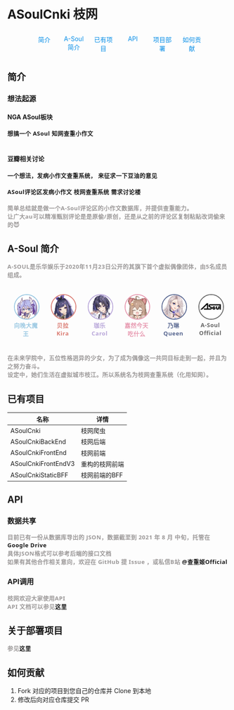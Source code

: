 # ASoulCnki 枝网

<div class="banner">
  <a href="#简介"><div>简介</div></a>
  <a href="#A-Soul简介"><div>A-Soul简介</div></a>
  <a href="#已有项目"><div>已有项目</div></a>
  <a href="#api"><div>API</div></a>
  <a href="#关于部署项目"><div>项目部署</div></a>
  <a href="#如何贡献"><div>如何贡献</div></a>
</div>

<style>
  .banner {
    display: grid;
    margin:0 20%;
    grid-template-columns: repeat(6, minmax(0, 1fr));
  }
  @media screen and (max-width: 1000px) and (min-width: 768px) {
    .banner {
      margin: 0 10%;
    }
  }
  @media screen and (max-width: 768px) {
    .banner {
      margin: 0;
      grid-template-columns: repeat(3, minmax(0, 1fr));
    }
  }
  .banner div {
    margin: 10px;
    text-align: center;
    color: rgb(8, 142, 231);
  }
</style>

## 简介

### 想法起源

#### NGA ASoul板块 

[想搞一个 ASoul 知网查重小作文](https://bbs.nga.cn/read.php?tid=27186618)<br><br>

#### 豆瓣相关讨论

[一个想法，发病小作文查重系统， 来征求一下豆油的意见](https://www.douban.com/group/topic/230466414/)<br><br>

[ASoul评论区发病小作文 枝网查重系统 需求讨论楼](https://www.douban.com/group/topic/230489644/?start=0)<br><br>

简单总结就是做一个A-Soul评论区的小作文数据库，并提供查重能力。

让广大au可以精准甄别评论是是原偷/原创，还是从之前的评论区复制粘贴改词偷来的😈

## A-Soul 简介

A-SOUL是乐华娱乐于2020年11月23日公开的其旗下首个虚拟偶像团体，由5名成员组成。

<div class="member">
  <div>
    <a href="https://space.bilibili.com/672346917">
      <img
        src="./assets/member_image/ava.jpg"
        style="border-color: #9ac8e2"
        alt="向晚大魔王"
      />
      <p style="color: #9ac8e2">向晚大魔王</p>
    </a>
  </div>
  <div>
    <a href="https://space.bilibili.com/672353429">
      <img
        src="./assets/member_image/bella.jpg"
        style="border-color: #db7d74"
        alt="贝拉Kira"
      />
      <p style="color: #db7d74">贝拉Kira</p>
    </a>
  </div>
  <div>
    <a href="https://space.bilibili.com/351609538">
      <img
        src="./assets/member_image/carol.jpg"
        style="border-color: #b8a6d9"
        alt="珈乐Carol"
      />
      <p style="color: #b8a6d9">珈乐Carol</p>
    </a>
  </div>
  <div>
    <a href="https://space.bilibili.com/672328094">
      <img
        src="./assets/member_image/diana.jpg"
        style="border-color: #e799b0"
        alt="嘉然今天吃什么"
      />
      <p style="color: #e799b0">嘉然今天吃什么</p>
    </a>
  </div>
  <div>
    <a href="https://space.bilibili.com/672342685">
      <img
        src="./assets/member_image/ellien.jpg"
        style="border-color: #576690"
        alt="乃琳Queen"
      />
      <p style="color: #576690">乃琳Queen</p>
    </a>
  </div>
  <div>
    <a href="https://space.bilibili.com/703007996">
      <img
        src="./assets/member_image/asoul.jpg"
        style="border-color: #666666"
        alt="A-Soul Official"
      />
      <p style="color: #666666">A-Soul Official</p>
    </a>
  </div>
</div>
<style>
  a, a:hover {
    text-decoration: none;
  }
  .member {
    display: grid;
    margin: 20px 0;
    grid-template-columns: repeat(6, minmax(0, 1fr));
    box-sizing: border-box;
  }
  @media screen and (max-width: 768px) and (min-width: 501px) {
    .member {
      grid-template-columns: repeat(3, minmax(0, 1fr));
    }
  }
  @media screen and (max-width: 500px) {
    .member {
      grid-template-columns: repeat(2, minmax(0, 1fr));
    }
  }
  .member div {
    padding: 15px;
    height: 100px;
    text-align: center;
    width: full;
  }
  img {
    width: 80px;
    border-radius: 50%;
    border: 2px solid;
  }
  p {
    margin: 0;
    font-family: 'Segoe UI', Tahoma, Geneva, Verdana,
      sans-serif;
    color: rgb(155, 152, 152);
    font-weight: bold;
    font-size: 13px;
    letter-spacing: 0.5px;
  }
</style>

在未来学院中，五位性格迥异的少女，为了成为偶像这一共同目标走到一起，并且为之努力奋斗。

设定中，她们生活在虚拟城市枝江。所以系统名为枝网查重系统（化用知网）。

## 已有项目

|名称|详情|
|----|----|
|ASoulCnki|枝网爬虫|
|ASoulCnkiBackEnd|枝网后端|
|ASoulCnkiFrontEnd|枝网前端|
|ASoulCnkiFrontEndV3|重构的枝网前端|
|ASoulCnkiStaticBFF|枝网前端的BFF|

## API

### 数据共享

目前已有一份从数据库导出的 JSON，数据截至到 2021 年 8 月 中旬，托管在[Google Drive](https://drive.google.com/file/d/151oz560vj2T2uwxYrRbxq1NPYwvx_dNf/view)

具体JSON格式可以参考后端的接口文档

如果有其他合作相关意向，欢迎在 GitHub 提 Issue ，或私信B站 [@查重姬Official](https://space.bilibili.com/1809170490/)

### API调用

枝网欢迎大家使用API

API 文档可以参见[这里](./../api/README.md)

## 关于部署项目

参见[这里](./../deploy/README.md)

## 如何贡献

1. Fork 对应的项目到您自己的仓库并 Clone 到本地
2. 修改后向对应仓库提交 PR
